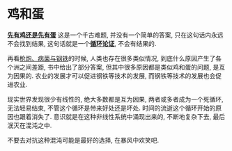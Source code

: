 # 鸡和蛋

[**先有鸡还是先有蛋**](https://zh.wikipedia.org/zh-hans/%E5%85%88%E6%9C%89%E9%B8%A1%E8%BF%98%E6%98%AF%E5%85%88%E6%9C%89%E8%9B%8B) 这是一个千古难题, 并没有一个简单的答案, 只在这句话内永远不会找到结果, 这句话就是一个[**循环论证**](https://zh.wikipedia.org/wiki/%E5%BE%AA%E7%92%B0%E8%AB%96%E8%AD%89), 不会有结果的.

再看[枪炮、病菌与钢铁](./reading-notes/book/2020/枪炮-病菌与钢铁.md)的时候, 人类也存在很多类似情况, 到底什么原因产生了各个洲之间差距, 书中给出了部分答案, 但其中很多原因都是类似鸡和蛋的问题, 是互为因果的. 农业的发展才可以促进钢铁等技术的发展, 而钢铁等技术的发展也会促进农业.

现实世界发现很少有线性的, 绝大多数都是互为因果, 两者或多者成为一个死循环, 无法轻易结束, 不管这个循环是带来好处还是坏处. 时间的流逝这个循环开始的原因也跟着消失了. 意识就是在这种非线性系统中涌现出来的, 不断地复杂下去, 最后泯灭在混沌之中.

不要去对抗这种混沌可能是最好的选择, 在暴风中欢笑吧.
